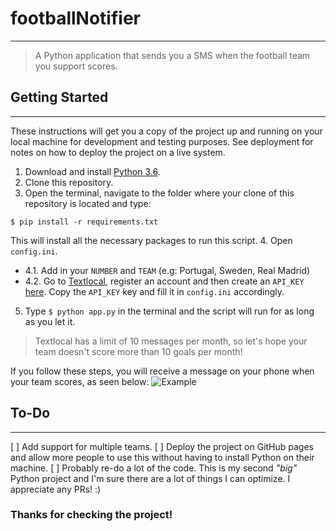 # footballNotifier
---
> A Python application that sends you a SMS when the football team you support scores.


## Getting Started
---
These instructions will get you a copy of the project up and running on your local machine for development and testing purposes. See deployment for notes on how to deploy the project on a live system.

1. Download and install [Python 3.6](https://www.python.org/downloads/).
2. Clone this repository.
3. Open the terminal, navigate to the folder where your clone of this repository is located and type:
  
  `$ pip install -r requirements.txt`

  This will install all the necessary packages to run this script.
4. Open `config.ini`.
  * 4.1. Add in your `NUMBER` and `TEAM` (e.g: Portugal, Sweden, Real Madrid)
  * 4.2. Go to [Textlocal](https://www.textlocal.com/), register an account and then create an `API_KEY` [here](https://control.txtlocal.co.uk/settings/apikeys/). Copy the `API_KEY` key and fill it in `config.ini` accordingly.
5. Type `$ python app.py` in the terminal and the script will run for as long as you let it.

> Textlocal has a limit of 10 messages per month, so let's hope your team doesn't score more than 10 goals per month!

If you follow these steps, you will receive a message on your phone when your team scores, as seen below:
![Example](https://i.imgur.com/lP7ULoi.png)

## To-Do
---
[ ] Add support for multiple teams.
[ ] Deploy the project on GitHub pages and allow more people to use this without having to install Python on their machine.
[ ] Probably re-do a lot of the code. This is my second *"big"* Python project and I'm sure there are a lot of things I can optimize. I appreciate any PRs! :)

### Thanks for checking the project!
